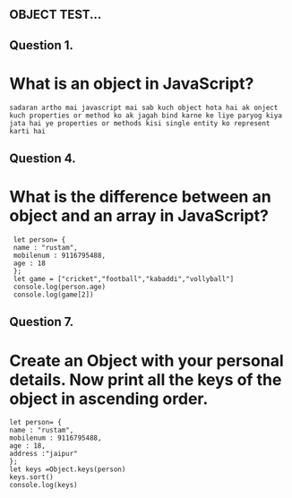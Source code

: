 ## OBJECT TEST...

## Question 1.
# What is an object in JavaScript?
```
sadaran artho mai javascript mai sab kuch object hota hai ak onject kuch properties or method ko ak jagah bind karne ke liye paryog kiya jata hai ye properties or methods kisi single entity ko represent karti hai
```
## Question 4.
# What is the difference between an object and an array in JavaScript?
```
 let person= {
 name : "rustam",
 mobilenum : 9116795488,
 age : 18
 };
 let game = ["cricket","football","kabaddi","vollyball"]
 console.log(person.age)
 console.log(game[2])
 ```

## Question 7.
# Create an Object with your personal details. Now print all the keys of the object in ascending order.
```
let person= {
name : "rustam",
mobilenum : 9116795488,
age : 18,
address :"jaipur"
};
let keys =Object.keys(person)
keys.sort()
console.log(keys)
```